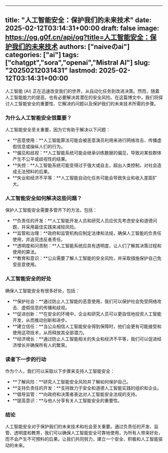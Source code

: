 
---
title: "人工智能安全：保护我们的未来技术"
date: 2025-02-12T03:14:31+00:00
draft: false
image: https://og.g0f.cn/api/og?title=人工智能安全：保护我们的未来技术
authors: ["naiveのai"]
categories: ["ai"]
tags: ["chatgpt","sora","openai","Mistral AI"]
slug: "20250212031431"
lastmod: 2025-02-12T03:14:31+00:00
---
人工智能 (AI) 正在迅速改变我们的世界，从自动化任务到改进决策。然而，随着人工智能能力的提高，也有必要解决其潜在的安全风险。在这篇博文中，我们将探讨人工智能安全的重要性、它解决的问题以及保护我们的未来技术所需的步骤。

### 为什么人工智能安全很重要？

人工智能安全至关重要，因为它有助于解决以下问题：

* **恶意使用：**人工智能算法可能会被恶意演员利用来进行网络攻击、传播虚假信息或操纵人们的行为。
* **偏见和歧视：**人工智能系统可能会继承训练数据的偏见，导致对某些群体产生不公平或歧视性的结果。
* **失控：**人工智能系统可能变得过于强大或自主，超出人类控制，对社会造成无法预料的后果。
* **失业和经济不平等：**人工智能自动化任务可能会导致失业和收入差距扩大。

### 人工智能安全如何解决这些问题？

保护人工智能安全需要多管齐下的方法，包括：

* **负责任的开发：**人工智能开发人员和研究人员应优先考虑安全和道德问题，并采用最佳实践来减轻风险。
* **监管和治理：**政府和监管机构应制定法律和法规，确保人工智能的负责任使用，并追究违反者责任。
* **透明度和问责制：**人工智能系统应具有透明度，让人们了解其决策过程和使用的算法。
* **教育和意识：**公众需要了解人工智能的安全风险，并采取措施保护自己免受恶意使用。

### 人工智能安全的好处

确保人工智能安全有很多好处，包括：

* **保护社会：**通过防止人工智能的恶意使用，我们可以保护社会免受网络攻击、虚假信息的传播和歧视。
* **促进创新：**在安全的环境中，企业和研究人员可以更自信地投资人工智能开发，从而推动创新和进步。
* **建立信任：**当公众相信人工智能安全得到保障时，他们会更有可能接受和使用这项技术，从而释放其全部潜力。
* **经济增长：**通过防止人工智能相关的失业和经济不平等，我们可以促进经济增长并确保所有人的繁荣。

### 读者下一步的行动

作为个人，我们可以采取以下步骤来支持人工智能安全：

* **了解风险：**研究人工智能安全风险并了解如何保护自己。
* **支持负责任的开发：**支持致力于安全和道德人工智能实践的组织和企业。
* **倡导监管：**向政府和决策者表达对人工智能安全法规的支持。
* **提高意识：**与他人分享有关人工智能安全的重要性。

### 结论

人工智能安全对于保护我们的未来技术和社会至关重要。通过负责任的开发、监管、透明度和教育，我们可以确保人工智能安全可靠地使用，为所有人带来好处，而不会产生不可预料的后果。让我们共同努力，建立一个安全、积极和人工智能驱动的未来。